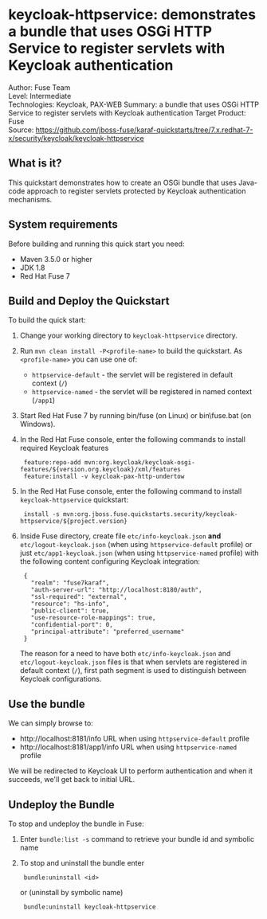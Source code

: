 keycloak-httpservice: demonstrates a bundle that uses OSGi HTTP Service to register servlets with Keycloak authentication
==========================
Author: Fuse Team  
Level: Intermediate  
Technologies: Keycloak, PAX-WEB
Summary: a bundle that uses OSGi HTTP Service to register servlets with Keycloak authentication
Target Product: Fuse  
Source: <https://github.com/jboss-fuse/karaf-quickstarts/tree/7.x.redhat-7-x/security/keycloak/keycloak-httpservice>


What is it?
-----------
This quickstart demonstrates how to create an OSGi bundle that uses Java-code approach to register servlets
protected by Keycloak authentication mechanisms.


System requirements
-------------------
Before building and running this quick start you need:

* Maven 3.5.0 or higher
* JDK 1.8
* Red Hat Fuse 7


Build and Deploy the Quickstart
-------------------------------

To build the quick start:

1. Change your working directory to `keycloak-httpservice` directory.
2. Run `mvn clean install -P<profile-name>` to build the quickstart. As `<profile-name>` you can use one of:

    * `httpservice-default` - the servlet will be registered in default context (`/`)
    * `httpservice-named` - the servlet will be registered in named context (`/app1`)

3. Start Red Hat Fuse 7 by running bin/fuse (on Linux) or bin\fuse.bat (on Windows).
4. In the Red Hat Fuse console, enter the following commands to install required Keycloak features

        feature:repo-add mvn:org.keycloak/keycloak-osgi-features/${version.org.keycloak}/xml/features
        feature:install -v keycloak-pax-http-undertow

5. In the Red Hat Fuse console, enter the following command to install `keycloak-httpservice` quickstart:

        install -s mvn:org.jboss.fuse.quickstarts.security/keycloak-httpservice/${project.version}

6. Inside Fuse directory, create file `etc/info-keycloak.json` **and** `etc/logout-keycloak.json`
(when using `httpservice-default` profile) or just `etc/app1-keycloak.json` (when using `httpservice-named` profile)
with the following content configuring Keycloak integration:

        {
          "realm": "fuse7karaf",
          "auth-server-url": "http://localhost:8180/auth",
          "ssl-required": "external",
          "resource": "hs-info",
          "public-client": true,
          "use-resource-role-mappings": true,
          "confidential-port": 0,
          "principal-attribute": "preferred_username"
        }

    The reason for a need to have both `etc/info-keycloak.json` and `etc/logout-keycloak.json` files is that when
    servlets are registered in default context (`/`), first path segment is used to distinguish between Keycloak
    configurations.


Use the bundle
--------------

We can simply browse to:

* http://localhost:8181/info URL when using `httpservice-default` profile
* http://localhost:8181/app1/info URL when using `httpservice-named` profile

We will be redirected to Keycloak UI to perform authentication and when it succeeds, we'll get back to initial URL.


Undeploy the Bundle
-------------------

To stop and undeploy the bundle in Fuse:

1. Enter `bundle:list -s` command to retrieve your bundle id and symbolic name
2. To stop and uninstall the bundle enter

        bundle:uninstall <id>

    or (uninstall by symbolic name)

        bundle:uninstall keycloak-httpservice
